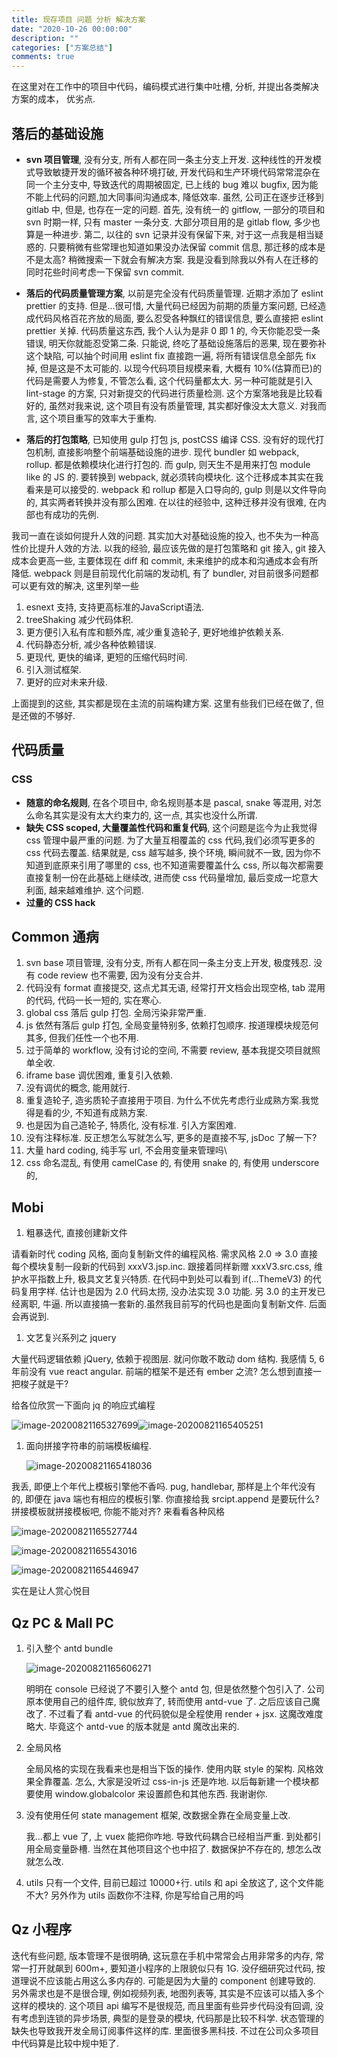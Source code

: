 ```yaml
---
title: 现存项目 问题 分析 解决方案
date: "2020-10-26 00:00:00"
description: ""
categories: ["方案总结"]
comments: true
---
```


在这里对在工作中的项目中代码，编码模式进行集中吐槽, 分析, 并提出各类解决方案的成本， 优劣点.

## 落后的基础设施

- **svn 项目管理**, 没有分支, 所有人都在同一条主分支上开发. 这种线性的开发模式导致敏捷开发的循环被各种环境打破, 开发代码和生产环境代码常常混杂在同一个主分支中, 导致迭代的周期被固定, 已上线的 bug 难以 bugfix, 因为能不能上代码的问题,加大同事间沟通成本, 降低效率. 虽然, 公司正在逐步迁移到 gitlab 中, 但是, 也存在一定的问题. 首先, 没有统一的 gitflow, 一部分的项目和 svn 时期一样, 只有 master 一条分支. 大部分项目用的是 gitlab flow, 多少也算是一种进步. 第二, 以往的 svn 记录并没有保留下来, 对于这一点我是相当疑惑的. 只要稍微有些常理也知道如果没办法保留 commit 信息, 那迁移的成本是不是太高? 稍微搜索一下就会有解决方案. 我是没看到除我以外有人在迁移的同时花些时间考虑一下保留 svn commit.

- **落后的代码质量管理方案**, 以前是完全没有代码质量管理. 近期才添加了 eslint prettier 的支持. 但是...很可惜, 大量代码已经因为前期的质量方案问题, 已经造成代码风格百花齐放的局面, 要么忍受各种飘红的错误信息, 要么直接把 eslint prettier 关掉. 代码质量这东西, 我个人认为是非 0 即 1 的, 今天你能忍受一条错误, 明天你就能忍受第二条. 只能说, 终吃了基础设施落后的恶果, 现在要弥补这个缺陷, 可以抽个时间用 eslint fix 直接跑一遍, 将所有错误信息全部先 fix 掉, 但是这是不太可能的. 以现今代码项目规模来看, 大概有 10%(估算而已)的代码是需要人为修复, 不管怎么看, 这个代码量都太大. 另一种可能就是引入 lint-stage 的方案, 只对新提交的代码进行质量检测. 这个方案落地我是比较看好的, 虽然对我来说, 这个项目有没有质量管理, 其实都好像没太大意义. 对我而言, 这个项目重写的效率大于重构.

- **落后的打包策略**, 已知使用 gulp 打包 js, postCSS 编译 CSS. 没有好的现代打包机制, 直接影响整个前端基础设施的进步. 现代 bundler 如 webpack, rollup. 都是依赖模块化进行打包的. 而 gulp, 则天生不是用来打包 module like 的 JS 的. 要转换到 webpack, 就必须转向模块化. 这个迁移成本其实在我看来是可以接受的. webpack 和 rollup 都是入口导向的, gulp 则是以文件导向的, 其实两者转换并没有那么困难. 在以往的经验中, 这种迁移并没有很难, 在内部也有成功的先例.

我司一直在谈如何提升人效的问题. 其实加大对基础设施的投入, 也不失为一种高性价比提升人效的方法. 以我的经验, 最应该先做的是打包策略和 git 接入, git 接入成本会更高一些, 主要体现在 diff 和 commit, 未来维护的成本和沟通成本会有所降低. webpack 则是目前现代化前端的发动机, 有了 bundler, 对目前很多问题都可以更有效的解决, 这里列举一些

1. esnext 支持, 支持更高标准的JavaScript语法.
2. treeShaking 减少代码体积.
3. 更方便引入私有库和额外库, 减少重复造轮子, 更好地维护依赖关系.
4. 代码静态分析, 减少各种依赖错误.
5. 更现代, 更快的编译, 更短的压缩代码时间.
6. 引入测试框架.
7. 更好的应对未来升级.

上面提到的这些, 其实都是现在主流的前端构建方案. 这里有些我们已经在做了, 但是还做的不够好. 

## 代码质量

### CSS

- **随意的命名规则**, 在各个项目中, 命名规则基本是 pascal, snake 等混用, 对怎么命名其实是没有太大约束力的, 这一点, 其实也没什么所谓.
- **缺失 CSS scoped, 大量覆盖性代码和重复代码**, 这个问题是迄今为止我觉得 css 管理中最严重的问题. 为了大量互相覆盖的 css 代码,我们必须写更多的 css 代码去覆盖. 结果就是, css 越写越多, 换个环境, 瞬间就不一致, 因为你不知道到底原来引用了哪里的 css, 也不知道需要覆盖什么 css, 所以每次都需要直接复制一份在此基础上继续改, 进而使 css 代码量增加, 最后变成一坨意大利面, 越来越难维护. 这个问题.
- **过量的 CSS hack**

## Common 通病

1. svn base 项目管理, 没有分支, 所有人都在同一条主分支上开发, 极度残忍. 没有 code review 也不需要, 因为没有分支合并.
2. 代码没有 format 直接提交, 这点尤其无语, 经常打开文档会出现空格, tab 混用的代码, 代码一长一短的, 实在寒心.
3. global css 落后 gulp 打包. 全局污染非常严重.
4. js 依然有落后 gulp 打包, 全局变量特别多, 依赖打包顺序. 按道理模块规范何其多, 但我们任性一个也不用.
5. 过于简单的 workflow, 没有讨论的空间, 不需要 review, 基本我提交项目就照单全收.
6. iframe base 调优困难, 重复引入依赖.
7. 没有调优的概念, 能用就行.
8. 重复造轮子, 造劣质轮子直接用于项目. 为什么不优先考虑行业成熟方案.我觉得是看的少, 不知道有成熟方案.
9. 也是因为自己造轮子, 特质化, 没有标准. 引入方案困难.
10. 没有注释标准. 反正想怎么写就怎么写, 更多的是直接不写, jsDoc 了解一下?
11. 大量 hard coding, 纯手写 url, 不会用变量来管理吗\
12. css 命名混乱, 有使用 camelCase 的, 有使用 snake 的, 有使用 underscore 的,

## Mobi

1. 粗暴迭代, 直接创建新文件

请看新时代 coding 风格, 面向复制新文件的编程风格. 需求风格 2.0 => 3.0 直接每个模块复制一段新的代码到 xxxV3.jsp.inc. 跟接着同样新赠 xxxV3.src.css, 维护水平指数上升, 极具文艺复兴特质. 在代码中到处可以看到 if(...ThemeV3) 的代码复用字样. 估计也是因为 2.0 代码太捞, 没办法实现 3.0 功能. 另 3.0 的主开发已经离职, 牛逼. 所以直接搞一套新的.虽然我目前写的代码也是面向复制新文件. 后面会再说到.

1. 文艺复兴系列之 jquery

大量代码逻辑依赖 jQuery, 依赖于视图层. 就问你敢不敢动 dom 结构. 我感情 5, 6 年前没有 vue react angular. 前端的框架不是还有 ember 之流? 怎么想到直接一把梭子就是干?

给各位欣赏一下面向 jq 的响应式编程

![image-20200821165327699](assets/image-20200821165327699.png)![image-20200821165405251](assets/image-20200821165405251.png)

1. 面向拼接字符串的前端模板编程.

   ![image-20200821165418036](assets/image-20200821165418036.png)

我丢, 即便上个年代上模板引擎他不香吗. pug, handlebar, 那样是上个年代没有的, 即便在 java 端也有相应的模板引擎. 你直接给我 srcipt.append 是要玩什么? 拼接模板就拼接模板吧, 你能不能对齐? 来看看各种风格

![image-20200821165527744](assets/image-20200821165527744.png)

![image-20200821165543016](assets/image-20200821165543016.png)

![image-20200821165446947](assets/image-20200821165446947.png)

实在是让人赏心悦目

## Qz PC & Mall PC

1. 引入整个 antd bundle

   ![image-20200821165606271](assets/image-20200821165606271.png)

   明明在 console 已经说了不要引入整个 antd 包, 但是依然整个包引入了. 公司原本使用自己的组件库, 貌似放弃了, 转而使用 antd-vue 了. 之后应该自己魔改了. 不过看了看 antd-vue 的代码貌似是全程使用 render + jsx. 这魔改难度略大. 毕竟这个 antd-vue 的版本就是 antd 魔改出来的.

2. 全局风格

   全局风格的实现在我看来也是相当下饭的操作. 使用内联 style 的架构. 风格效果全靠覆盖. 怎么, 大家是没听过 css-in-js 还是咋地. 以后每新建一个模块都要使用 window.globalcolor 来设置颜色和其他东西. 我谢谢你.

3. 没有使用任何 state management 框架, 改数据全靠在全局变量上改.

   我...都上 vue 了, 上 vuex 能把你咋地. 导致代码耦合已经相当严重. 到处都引用全局变量卧槽. 当然在其他项目这个也中招了. 数据保护不存在的, 想怎么改就怎么改.

4. utils 只有一个文件, 目前已超过 10000+行. utils 和 api 全放这了, 这个文件能不大? 另外作为 utils 函数你不注释, 你是写给自己用的吗

## Qz 小程序

迭代有些问题, 版本管理不是很明确, 这玩意在手机中常常会占用非常多的内存, 常常一打开就飙到 600m+, 要知道小程序的上限貌似只有 1G. 没仔细研究过代码, 按道理说不应该能占用这么多内存的. 可能是因为大量的 component 创建导致的. 另外需求也是不是很合理, 例如视频列表, 地图列表等, 其实是不应该可以插入多个这样的模块的. 这个项目 api 编写不是很规范, 而且里面有些异步代码没有回调, 没有考虑到连锁的异步场景, 典型的是登录的模块, 代码那是比较不科学. 状态管理的缺失也导致我开发全局订阅事件这样的库. 里面很多黑科技. 不过在公司众多项目中代码算是比较中规中矩了.
